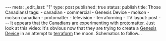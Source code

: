 --- meta: _edit_last: "1" type: post published: true status: publish title: Those Canadians! tags: - canadian - commercial - Genesis Device - molson - molson canadian - protomatter - television - terraforming - TV layout: post --- It appears that the Canadians are experimenting with [protomatter](http://memory-alpha.org/en/wiki/Protomatter). Just look at this video: It's obvious now that they are trying to create a [Genesis Device](http://memory-alpha.org/en/wiki/Genesis_Device) in an attempt to [terraform](http://memory-alpha.org/en/wiki/Terraforming) the moon. Schematics to follow... 

